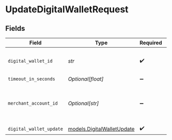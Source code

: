 # UpdateDigitalWalletRequest


## Fields

| Field                                                          | Type                                                           | Required                                                       | Description                                                    | Example                                                        |
| -------------------------------------------------------------- | -------------------------------------------------------------- | -------------------------------------------------------------- | -------------------------------------------------------------- | -------------------------------------------------------------- |
| `digital_wallet_id`                                            | *str*                                                          | :heavy_check_mark:                                             | The ID of the digital wallet to edit.                          | 1808f5e6-b49c-4db9-94fa-22371ea352f5                           |
| `timeout_in_seconds`                                           | *Optional[float]*                                              | :heavy_minus_sign:                                             | N/A                                                            |                                                                |
| `merchant_account_id`                                          | *Optional[str]*                                                | :heavy_minus_sign:                                             | The ID of the merchant account to use for this request.        | default                                                        |
| `digital_wallet_update`                                        | [models.DigitalWalletUpdate](../models/digitalwalletupdate.md) | :heavy_check_mark:                                             | N/A                                                            |                                                                |